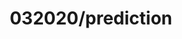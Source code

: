 ---  
schema: schema::032020/prediction,schema::032020/prediction  
title: 032020/prediction  
organization: Sample Department  
notes: Used in 2 lineage(s)  
resources:  
  - name: 032020/prediction 
    url: file:/Users/kensu/Customers/Kensu/LoanApproval/PROD/masterdata/prod/032020/prediction 
    format : Parquet  
license: None  
category:
  - Education  
maintainer: User  
maintainer_email: UserMail  
---